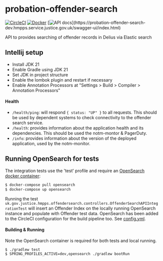 # probation-offender-search

[![CircleCI](https://circleci.com/gh/ministryofjustice/probation-offender-search/tree/main.svg?style=svg)](https://circleci.com/gh/ministryofjustice/probation-offender-search)
[![Docker](https://quay.io/repository/hmpps/probation-offender-search/status)](https://quay.io/repository/hmpps/probation-offender-search/status)
[![API docs](https://img.shields.io/badge/API_docs_(needs_VPN)-view-85EA2D.svg?logo=swagger)](https://probation-offender-search-dev.hmpps.service.justice.gov.uk/swagger-ui/index.html)

API to provides searching of offender records in Delius via Elastic search

## Intellij setup

- Install JDK 21
- Enable Gradle using JDK 21
- Set JDK in project structure
- Enable the lombok plugin and restart if necessary
- Enable Annotation Processors at "Settings > Build > Compiler > Annotation Processors"

#### Health

- `/health/ping`: will respond `{ status: "UP" }` to all requests.  This should be used by dependent systems to check connectivity to the offender search service.
- `/health`: provides information about the application health and its dependencies.  This should be used the notm-montor & PagerDuty.
- `/info`: provides information about the version of the deployed application, used by the notm-monitor.

## Running OpenSearch for tests
The integration tests use the 'test' profile and require an [OpenSearch docker container](https://opensearch.org/docs/latest/install-and-configure/install-opensearch/docker/):
```bash
$ docker-compose pull opensearch
$ docker-compose up opensearch
```

Running the test `uk.gov.justice.hmpps.offendersearch.controllers.OffenderSearchAPIIntegrationTest` will insert an Offender Index on 
the locally running OpenSearch instance and populate with Offender test data. OpenSearch has been added to the CircleCI configuration for 
the build pipeline too. See [config.yml](./.circleci/config.yml).

#### Building & Running

Note the OpenSearch container is required for both tests and local running.

```$bash
$ ./gradlew test
$ SPRING_PROFILES_ACTIVE=dev,opensearch ./gradlew bootRun
```
